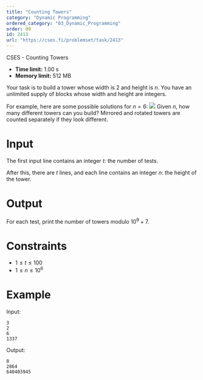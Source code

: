 ```yaml
---
title: "Counting Towers"
category: "Dynamic Programming"
ordered_category: "03_Dynamic_Programming"
order: 09
id: 2413
url: "https://cses.fi/problemset/task/2413"
---
```


CSES - Counting Towers

  * **Time limit:** 1.00 s
  * **Memory limit:** 512 MB

Your task is to build a tower whose width is $2$ and height is $n$. You have
an unlimited supply of blocks whose width and height are integers.

For example, here are some possible solutions for $n=6$:
![](/file/a2fc04205fb57157bd28c9a6041601fc284681929941470fdfb15fcd4a14b4f2)
Given $n$, how many different towers can you build? Mirrored and rotated
towers are counted separately if they look different.

# Input

The first input line contains an integer $t$: the number of tests.

After this, there are $t$ lines, and each line contains an integer $n$: the
height of the tower.

# Output

For each test, print the number of towers modulo $10^9+7$.

# Constraints

  * $1 \le t \le 100$
  * $1 \le n \le 10^6$

# Example

Input:

    
    
    3
    2
    6
    1337
    

Output:

    
    
    8
    2864
    640403945
    

